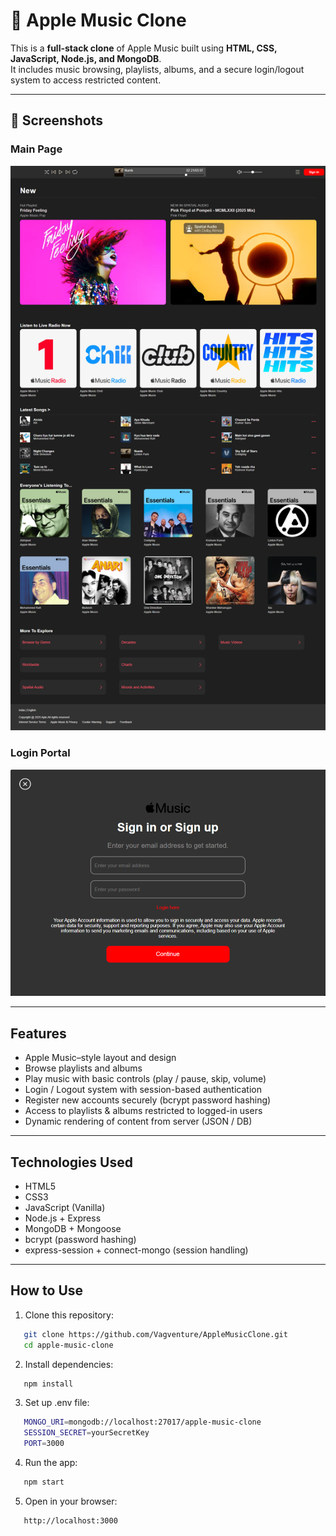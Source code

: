 # 🎵 Apple Music Clone

This is a **full-stack clone** of Apple Music built using **HTML, CSS, JavaScript, Node.js, and MongoDB**.  
It includes music browsing, playlists, albums, and a secure login/logout system to access restricted content.

---

## 📸 Screenshots

### Main Page
![Screenshot](./public/images/AppleSS.png)

### Login Portal
![Screenshot](./public/images/logSS.png)

---

## Features
- Apple Music–style layout and design  
- Browse playlists and albums  
- Play music with basic controls (play / pause, skip, volume)  
- Login / Logout system with session-based authentication  
- Register new accounts securely (bcrypt password hashing)  
- Access to playlists & albums restricted to logged-in users  
- Dynamic rendering of content from server (JSON / DB)  

---

## Technologies Used
- HTML5  
- CSS3  
- JavaScript (Vanilla)  
- Node.js + Express  
- MongoDB + Mongoose  
- bcrypt (password hashing)  
- express-session + connect-mongo (session handling)

---

## How to Use
1. Clone this repository:
```bash
   git clone https://github.com/Vagventure/AppleMusicClone.git
   cd apple-music-clone
   ```

2. Install dependencies:
```bash
   npm install
   ```

3. Set up .env file:
```bash
   MONGO_URI=mongodb://localhost:27017/apple-music-clone
   SESSION_SECRET=yourSecretKey
   PORT=3000
   ```

4. Run the app:
```bash
   npm start
   ```

5. Open in your browser:
```bash
   http://localhost:3000
   ```

